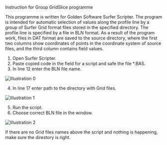 Instruction for Group GridSlice programme

This programme is written for Golden Software Surfer Scripter. The program is intended for automatic selection of values along the profile line by a group of Surfer Grid format files stored in the specified directory. The profile line is specified by a file in BLN format. As a result of the program work, files in DAT format are saved to the source directory, where the first two columns show coordinates of points in the coordinate system of source files, and the third column contains field values.

1. Open Surfer Scripter.
2. Paste copied code in the field for a script and safe the file *.BAS.
3. In line 12 enter the BLN file name.

![Illustration 0](https://github.com/OlgaShev14/gridslice/blob/main/img/photo_5197678171200277711_w.jpg)

4. In line 17 enter path to the directory with Grid files.

![Illustration 1](https://github.com/OlgaShev14/gridslice/blob/main/img/photo_5197678171200277745_w.jpg)

5. Run the script.
6. Choose correct BLN file in the window.

![Illustration 2](https://github.com/OlgaShev14/gridslice/blob/main/img/1.png)

If there are no Grid files names above the script and nothing is happening, make sure the direstory is right.